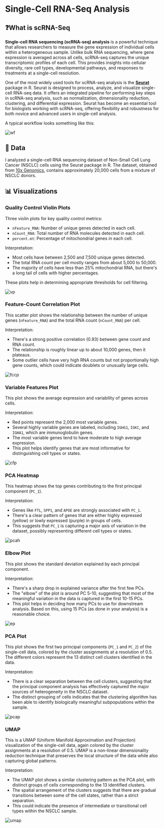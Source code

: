 # Single-Cell RNA-Seq Analysis
## ❓What is scRNA-Seq
**Single-cell RNA sequencing (scRNA-seq) analysis** is a powerful technique that allows researchers to measure the gene expression of individual cells within a heterogeneous sample. Unlike bulk RNA sequencing, where gene expression is averaged across all cells, scRNA-seq captures the unique transcriptomic profiles of each cell. This provides insights into cellular diversity, rare cell types, developmental pathways, and responses to treatments at a single-cell resolution.

One of the most widely used tools for scRNA-seq analysis is the **[Seurat](https://satijalab.org/seurat/)** package in R. Seurat is designed to process, analyze, and visualize single-cell RNA-seq data. It offers an integrated pipeline for performing key steps in scRNA-seq analysis, such as normalization, dimensionality reduction, clustering, and differential expression. Seurat has become an essential tool for biologists working with scRNA-seq, offering flexibility and robustness for both novice and advanced users in single-cell analysis.

A typical workflow looks something like this:

![wf](https://github.com/ndomah001/scRNA-Seq-Analysis/blob/main/workflow.jpg)

## 📝 Data
I analyzed a single-cell RNA sequencing dataset of Non-Small Cell Lung Cancer (NSCLC) cells using the Seurat package in R. The dataset, obtained from [10x Genomics](https://www.10xgenomics.com/datasets/20-k-mixture-of-nsclc-dt-cs-from-7-donors-3-v-3-1-3-1-standard-6-1-0), contains approximately 20,000 cells from a mixture of NSCLC donors.

## 📊 Visualizations
### Quality Control Violin Plots
Three violin plots for key quality control metrics:
- `nFeature_RNA`: Number of unique genes detected in each cell.
- `nCount_RNA`: Total number of RNA molecules detected in each cell.
- `percent.mt`: Percentage of mitochondrial genes in each cell.

Interpretation:
- Most cells have between 2,500 and 7,500 unique genes detected.
- The total RNA count per cell mostly ranges from about 5,000 to 50,000.
- The majority of cells have less than 25% mitochondrial RNA, but there's a long tail of cells with higher percentages.

These plots help in determining appropriate thresholds for cell filtering.

![vp](https://github.com/ndomah001/scRNA-Seq-Analysis/blob/main/1.%20violin%20plot.png)

### Feature-Count Correlation Plot
This scatter plot shows the relationship between the number of unique genes (`nFeature_RNA`) and the total RNA count (`nCount_RNA`) per cell.

Interpretation:
- There's a strong positive correlation (0.93) between gene count and RNA count.
- The relationship is roughly linear up to about 10,000 genes, then it plateaus.
- Some outlier cells have very high RNA counts but not proportionally high gene counts, which could indicate doublets or unusually large cells.

![fccp](https://github.com/ndomah001/scRNA-Seq-Analysis/blob/main/2.%20molecules%20x%20genes.png)

### Variable Features Plot
This plot shows the average expression and variability of genes across cells. 

Interpretation:
- Red points represent the 2,000 most variable genes.
- Several highly variable genes are labeled, including `IGHG1`, `IGKC`, and `IGHA1`, which are immunoglobulin genes.
- The most variable genes tend to have moderate to high average expression.
- This plot helps identify genes that are most informative for distinguishing cell types or states.

![cfp](https://github.com/ndomah001/scRNA-Seq-Analysis/blob/main/3%20avg%20expression%20x%20standardized%20variance.png)

### PCA Heatmap
This heatmap shows the top genes contributing to the first principal component (`PC_1`).

Interpretation:
- Genes like `FTL`, `SPP1`, and `APOE` are strongly associated with `PC_1`.
- There's a clear pattern of genes that are either highly expressed (yellow) or lowly expressed (purple) in groups of cells.
- This suggests that `PC_1` is capturing a major axis of variation in the dataset, possibly representing different cell types or states.

![pcah](https://github.com/ndomah001/scRNA-Seq-Analysis/blob/main/4.%20PCA%20heatmap.png)

### Elbow Plot
This plot shows the standard deviation explained by each principal component.

Interpretation:
- There's a sharp drop in explained variance after the first few PCs.
- The "elbow" of the plot is around PC 5-10, suggesting that most of the meaningful variation in the data is captured in the first 10-15 PCs.
- This plot helps in deciding how many PCs to use for downstream analysis. Based on this, using 15 PCs (as done in your analysis) is a reasonable choice.

![ep](https://github.com/ndomah001/scRNA-Seq-Analysis/blob/main/5.%20PC%20x%20std.png)

### PCA Plot
This plot shows the first two principal components (`PC_1` and `PC_2`) of the single-cell data, colored by the cluster assignments at a resolution of 0.5. The different colors represent the 13 distinct cell clusters identified in the data.

Interpretation:
- There is a clear separation between the cell clusters, suggesting that the principal component analysis has effectively captured the major sources of heterogeneity in the NSCLC dataset.
- The distinct grouping of cells indicates that the clustering algorithm has been able to identify biologically meaningful subpopulations within the sample.

![pcap](https://github.com/ndomah001/scRNA-Seq-Analysis/blob/main/6.%20res0.1%20clusters.png)

### UMAP
This is a UMAP (Uniform Manifold Approximation and Projection) visualization of the single-cell data, again colored by the cluster assignments at a resolution of 0.5. UMAP is a non-linear dimensionality reduction technique that preserves the local structure of the data while also capturing global patterns.

Interpretation:
- The UMAP plot shows a similar clustering pattern as the PCA plot, with distinct groups of cells corresponding to the 13 identified clusters.
- The spatial arrangement of the clusters suggests that there are gradual transitions between some of the cell states, rather than a strict separation.
- This could indicate the presence of intermediate or transitional cell types within the NSCLC sample.

![umap](https://github.com/ndomah001/scRNA-Seq-Analysis/blob/main/7.%20res0.5%20clusters.png)
